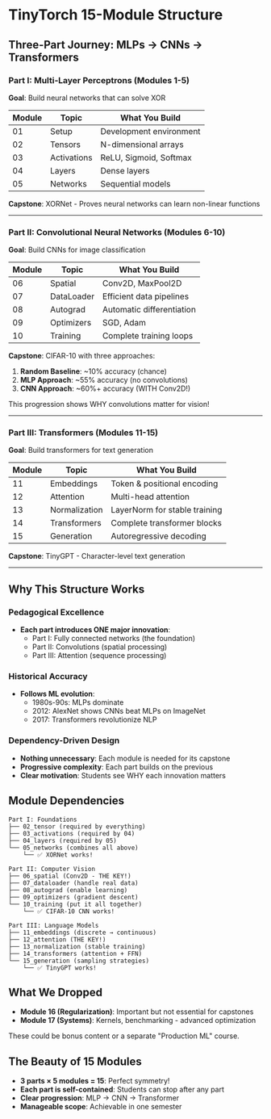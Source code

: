 # TinyTorch 15-Module Structure

## Three-Part Journey: MLPs → CNNs → Transformers

### Part I: Multi-Layer Perceptrons (Modules 1-5)
**Goal**: Build neural networks that can solve XOR

| Module | Topic | What You Build |
|--------|-------|----------------|
| 01 | Setup | Development environment |
| 02 | Tensors | N-dimensional arrays |
| 03 | Activations | ReLU, Sigmoid, Softmax |
| 04 | Layers | Dense layers |
| 05 | Networks | Sequential models |

**Capstone**: XORNet - Proves neural networks can learn non-linear functions

---

### Part II: Convolutional Neural Networks (Modules 6-10)
**Goal**: Build CNNs for image classification

| Module | Topic | What You Build |
|--------|-------|----------------|
| 06 | Spatial | Conv2D, MaxPool2D |
| 07 | DataLoader | Efficient data pipelines |
| 08 | Autograd | Automatic differentiation |
| 09 | Optimizers | SGD, Adam |
| 10 | Training | Complete training loops |

**Capstone**: CIFAR-10 with three approaches:
1. **Random Baseline**: ~10% accuracy (chance)
2. **MLP Approach**: ~55% accuracy (no convolutions)
3. **CNN Approach**: ~60%+ accuracy (WITH Conv2D!)

This progression shows WHY convolutions matter for vision!

---

### Part III: Transformers (Modules 11-15)
**Goal**: Build transformers for text generation

| Module | Topic | What You Build |
|--------|-------|----------------|
| 11 | Embeddings | Token & positional encoding |
| 12 | Attention | Multi-head attention |
| 13 | Normalization | LayerNorm for stable training |
| 14 | Transformers | Complete transformer blocks |
| 15 | Generation | Autoregressive decoding |

**Capstone**: TinyGPT - Character-level text generation

---

## Why This Structure Works

### Pedagogical Excellence
- **Each part introduces ONE major innovation**:
  - Part I: Fully connected networks (the foundation)
  - Part II: Convolutions (spatial processing)
  - Part III: Attention (sequence processing)

### Historical Accuracy
- **Follows ML evolution**:
  - 1980s-90s: MLPs dominate
  - 2012: AlexNet shows CNNs beat MLPs on ImageNet
  - 2017: Transformers revolutionize NLP

### Dependency-Driven Design
- **Nothing unnecessary**: Each module is needed for its capstone
- **Progressive complexity**: Each part builds on the previous
- **Clear motivation**: Students see WHY each innovation matters

## Module Dependencies

```
Part I: Foundations
├── 02_tensor (required by everything)
├── 03_activations (required by 04)
├── 04_layers (required by 05)
└── 05_networks (combines all above)
    └── ✅ XORNet works!

Part II: Computer Vision
├── 06_spatial (Conv2D - THE KEY!)
├── 07_dataloader (handle real data)
├── 08_autograd (enable learning)
├── 09_optimizers (gradient descent)
└── 10_training (put it all together)
    └── ✅ CIFAR-10 CNN works!

Part III: Language Models
├── 11_embeddings (discrete → continuous)
├── 12_attention (THE KEY!)
├── 13_normalization (stable training)
├── 14_transformers (attention + FFN)
└── 15_generation (sampling strategies)
    └── ✅ TinyGPT works!
```

## What We Dropped
- **Module 16 (Regularization)**: Important but not essential for capstones
- **Module 17 (Systems)**: Kernels, benchmarking - advanced optimization

These could be bonus content or a separate "Production ML" course.

## The Beauty of 15 Modules
- **3 parts × 5 modules = 15**: Perfect symmetry!
- **Each part is self-contained**: Students can stop after any part
- **Clear progression**: MLP → CNN → Transformer
- **Manageable scope**: Achievable in one semester